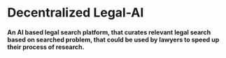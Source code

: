 # Decentralized Legal-AI

#### An AI based legal search platform, that curates relevant legal search based on searched problem, that could be used by lawyers to speed up their process of research.
